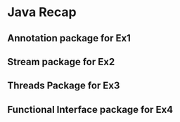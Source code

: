 # Java Recap

## Annotation package for Ex1

## Stream package for Ex2

## Threads Package for Ex3 

## Functional Interface package for Ex4
